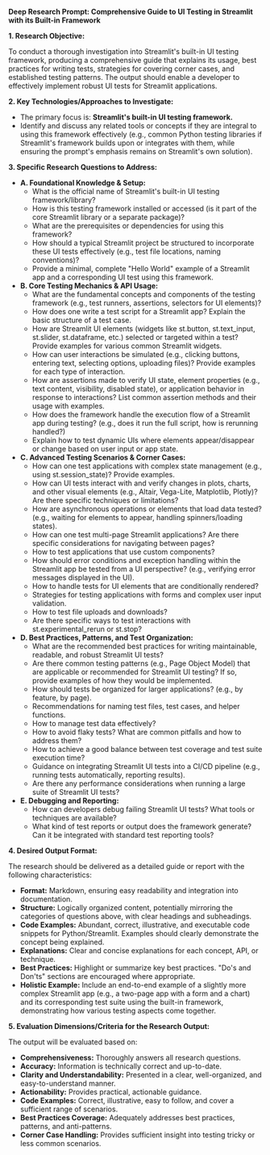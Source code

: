 **Deep Research Prompt: Comprehensive Guide to UI Testing in Streamlit with its Built-in Framework**

**1\. Research Objective:**

To conduct a thorough investigation into Streamlit's built-in UI testing framework, producing a comprehensive guide that explains its usage, best practices for writing tests, strategies for covering corner cases, and established testing patterns. The output should enable a developer to effectively implement robust UI tests for Streamlit applications.

**2\. Key Technologies/Approaches to Investigate:**

* The primary focus is: **Streamlit's built-in UI testing framework.**  
* Identify and discuss any related tools or concepts if they are integral to using this framework effectively (e.g., common Python testing libraries if Streamlit's framework builds upon or integrates with them, while ensuring the prompt's emphasis remains on Streamlit's own solution).

**3\. Specific Research Questions to Address:**

* **A. Foundational Knowledge & Setup:**  
    * What is the official name of Streamlit's built-in UI testing framework/library?  
    * How is this testing framework installed or accessed (is it part of the core Streamlit library or a separate package)?  
    * What are the prerequisites or dependencies for using this framework?  
    * How should a typical Streamlit project be structured to incorporate these UI tests effectively (e.g., test file locations, naming conventions)?  
    * Provide a minimal, complete "Hello World" example of a Streamlit app and a corresponding UI test using this framework.  
* **B. Core Testing Mechanics & API Usage:**  
    * What are the fundamental concepts and components of the testing framework (e.g., test runners, assertions, selectors for UI elements)?  
    * How does one write a test script for a Streamlit app? Explain the basic structure of a test case.  
    * How are Streamlit UI elements (widgets like st.button, st.text\_input, st.slider, st.dataframe, etc.) selected or targeted within a test? Provide examples for various common Streamlit widgets.  
    * How can user interactions be simulated (e.g., clicking buttons, entering text, selecting options, uploading files)? Provide examples for each type of interaction.  
    * How are assertions made to verify UI state, element properties (e.g., text content, visibility, disabled state), or application behavior in response to interactions? List common assertion methods and their usage with examples.  
    * How does the framework handle the execution flow of a Streamlit app during testing? (e.g., does it run the full script, how is rerunning handled?)  
    * Explain how to test dynamic UIs where elements appear/disappear or change based on user input or app state.  
* **C. Advanced Testing Scenarios & Corner Cases:**  
    * How can one test applications with complex state management (e.g., using st.session\_state)? Provide examples.  
    * How can UI tests interact with and verify changes in plots, charts, and other visual elements (e.g., Altair, Vega-Lite, Matplotlib, Plotly)? Are there specific techniques or limitations?  
    * How are asynchronous operations or elements that load data tested? (e.g., waiting for elements to appear, handling spinners/loading states).  
    * How can one test multi-page Streamlit applications? Are there specific considerations for navigating between pages?  
    * How to test applications that use custom components?  
    * How should error conditions and exception handling within the Streamlit app be tested from a UI perspective? (e.g., verifying error messages displayed in the UI).  
    * How to handle tests for UI elements that are conditionally rendered?  
    * Strategies for testing applications with forms and complex user input validation.  
    * How to test file uploads and downloads?  
    * Are there specific ways to test interactions with st.experimental\_rerun or st.stop?  
* **D. Best Practices, Patterns, and Test Organization:**  
    * What are the recommended best practices for writing maintainable, readable, and robust Streamlit UI tests?  
    * Are there common testing patterns (e.g., Page Object Model) that are applicable or recommended for Streamlit UI testing? If so, provide examples of how they would be implemented.  
    * How should tests be organized for larger applications? (e.g., by feature, by page).  
    * Recommendations for naming test files, test cases, and helper functions.  
    * How to manage test data effectively?  
    * How to avoid flaky tests? What are common pitfalls and how to address them?  
    * How to achieve a good balance between test coverage and test suite execution time?  
    * Guidance on integrating Streamlit UI tests into a CI/CD pipeline (e.g., running tests automatically, reporting results).  
    * Are there any performance considerations when running a large suite of Streamlit UI tests?  
* **E. Debugging and Reporting:**  
    * How can developers debug failing Streamlit UI tests? What tools or techniques are available?  
    * What kind of test reports or output does the framework generate? Can it be integrated with standard test reporting tools?

**4\. Desired Output Format:**

The research should be delivered as a detailed guide or report with the following characteristics:

* **Format:** Markdown, ensuring easy readability and integration into documentation.  
* **Structure:** Logically organized content, potentially mirroring the categories of questions above, with clear headings and subheadings.  
* **Code Examples:** Abundant, correct, illustrative, and executable code snippets for Python/Streamlit. Examples should clearly demonstrate the concept being explained.  
* **Explanations:** Clear and concise explanations for each concept, API, or technique.  
* **Best Practices:** Highlight or summarize key best practices. "Do's and Don'ts" sections are encouraged where appropriate.  
* **Holistic Example:** Include an end-to-end example of a slightly more complex Streamlit app (e.g., a two-page app with a form and a chart) and its corresponding test suite using the built-in framework, demonstrating how various testing aspects come together.

**5\. Evaluation Dimensions/Criteria for the Research Output:**

The output will be evaluated based on:

* **Comprehensiveness:** Thoroughly answers all research questions.  
* **Accuracy:** Information is technically correct and up-to-date.  
* **Clarity and Understandability:** Presented in a clear, well-organized, and easy-to-understand manner.  
* **Actionability:** Provides practical, actionable guidance.  
* **Code Examples:** Correct, illustrative, easy to follow, and cover a sufficient range of scenarios.  
* **Best Practices Coverage:** Adequately addresses best practices, patterns, and anti-patterns.  
* **Corner Case Handling:** Provides sufficient insight into testing tricky or less common scenarios.

